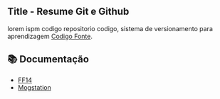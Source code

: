 
##  Title - Resume Git e Github

lorem ispm codigo repositorio codigo, sistema de versionamento para aprendizagem  [Codigo Fonte](https://www.youtube.com/user/codigofontetv).

## 📚 Documentação

- [FF14](https://www.finalfantasyxiv.com/)
- [Mogstation]()
